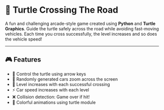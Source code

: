 # 🐢 Turtle Crossing The Road

A fun and challenging arcade-style game created using **Python** and **Turtle Graphics**. Guide the turtle safely across the road while avoiding fast-moving vehicles. Each time you cross successfully, the level increases and so does the vehicle speed!

---

## 🎮 Features

- 🐢 Control the turtle using arrow keys
- 🚗 Randomly generated cars zoom across the screen
- 🔼 Level increases with each successful crossing
- ⚡ Car speed increases with each level
- ❌ Collision detection: Game over if hit!
- 🎨 Colorful animations using turtle module
